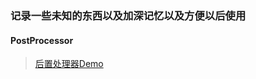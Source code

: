 ### 记录一些未知的东西以及加深记忆以及方便以后使用
#### PostProcessor
> [后置处理器Demo](https://github.com/ansatsing/study-spring/tree/master/PostProcessor)
